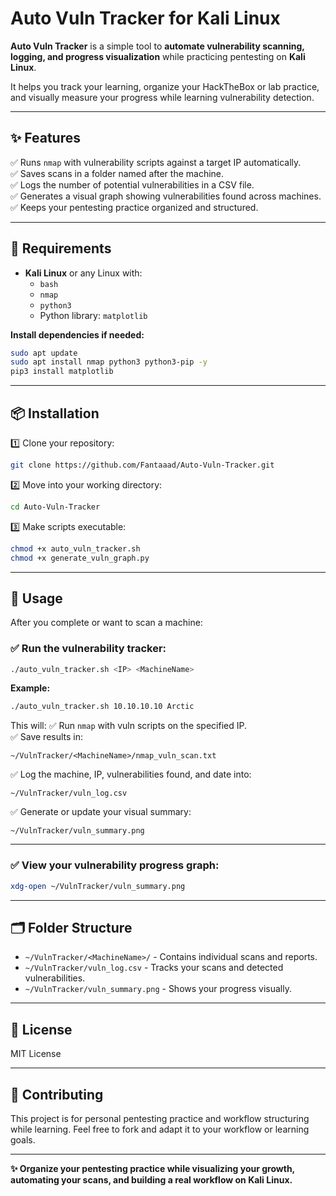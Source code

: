 # Auto Vuln Tracker for Kali Linux

**Auto Vuln Tracker** is a simple tool to **automate vulnerability scanning, logging, and progress visualization** while practicing pentesting on **Kali Linux**.

It helps you track your learning, organize your HackTheBox or lab practice, and visually measure your progress while learning vulnerability detection.

---

## ✨ Features

✅ Runs `nmap` with vulnerability scripts against a target IP automatically.  
✅ Saves scans in a folder named after the machine.  
✅ Logs the number of potential vulnerabilities in a CSV file.  
✅ Generates a visual graph showing vulnerabilities found across machines.  
✅ Keeps your pentesting practice organized and structured.

---

## 🚩 Requirements

- **Kali Linux** or any Linux with:
  - `bash`
  - `nmap`
  - `python3`
  - Python library: `matplotlib`

**Install dependencies if needed:**
```bash
sudo apt update
sudo apt install nmap python3 python3-pip -y
pip3 install matplotlib
```

---

## 📦 Installation

1️⃣ Clone your repository:
```bash
git clone https://github.com/Fantaaad/Auto-Vuln-Tracker.git
```

2️⃣ Move into your working directory:
```bash
cd Auto-Vuln-Tracker
```

3️⃣ Make scripts executable:
```bash
chmod +x auto_vuln_tracker.sh
chmod +x generate_vuln_graph.py
```

---

## 🚀 Usage

After you complete or want to scan a machine:

### ✅ **Run the vulnerability tracker:**
```bash
./auto_vuln_tracker.sh <IP> <MachineName>
```
**Example:**
```bash
./auto_vuln_tracker.sh 10.10.10.10 Arctic
```

This will:
✅ Run `nmap` with vuln scripts on the specified IP.  
✅ Save results in:
```
~/VulnTracker/<MachineName>/nmap_vuln_scan.txt
```
✅ Log the machine, IP, vulnerabilities found, and date into:
```
~/VulnTracker/vuln_log.csv
```
✅ Generate or update your visual summary:
```
~/VulnTracker/vuln_summary.png
```

---

### ✅ **View your vulnerability progress graph:**
```bash
xdg-open ~/VulnTracker/vuln_summary.png
```

---

## 🗂️ Folder Structure

- `~/VulnTracker/<MachineName>/` - Contains individual scans and reports.
- `~/VulnTracker/vuln_log.csv` - Tracks your scans and detected vulnerabilities.
- `~/VulnTracker/vuln_summary.png` - Shows your progress visually.

---

## 📜 License

MIT License

---

## 🤝 Contributing

This project is for personal pentesting practice and workflow structuring while learning. Feel free to fork and adapt it to your workflow or learning goals.

---

**✨ Organize your pentesting practice while visualizing your growth, automating your scans, and building a real workflow on Kali Linux.**
